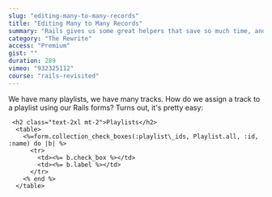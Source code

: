 ```yaml
---
slug: "editing-many-to-many-records"
title: "Editing Many to Many Records"
summary: "Rails gives us some great helpers that save so much time, and you're about to meet one of them: collection checkboxes"
category: "The Rewrite"
access: "Premium"
gist: ""
duration: 289
vimeo: "932325112"
course: "rails-revisited"
---
```


We have many playlists, we have many tracks. How do we assign a track to a playlist using our Rails forms? Turns out, it's pretty easy:

```erb
 <h2 class="text-2xl mt-2">Playlists</h2>
  <table>
    <%=form.collection_check_boxes(:playlist\_ids, Playlist.all, :id, :name) do |b| %>
      <tr>
        <td><%= b.check_box %></td>
        <td><%= b.label %></td>
      </tr>
    <% end %>
  </table>
```
